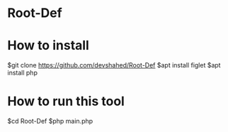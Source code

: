 # Root-Def
How to install
===============
$git clone https://github.com/devshahed/Root-Def
$apt install figlet
$apt install php

How to run this tool
=====================
$cd Root-Def
$php main.php


